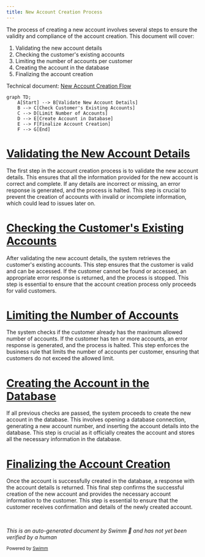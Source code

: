 ```yaml
---
title: New Account Creation Process
---
```

The process of creating a new account involves several steps to ensure the validity and compliance of the account creation. This document will cover:

1. Validating the new account details
2. Checking the customer's existing accounts
3. Limiting the number of accounts per customer
4. Creating the account in the database
5. Finalizing the account creation

Technical document: <SwmLink doc-title="New Account Creation Flow">[New Account Creation Flow](/.swm/new-account-creation-flow.8n1r6www.sw.md)</SwmLink>

```mermaid
graph TD;
    A[Start] --> B[Validate New Account Details]
    B --> C[Check Customer's Existing Accounts]
    C --> D[Limit Number of Accounts]
    D --> E[Create Account in Database]
    E --> F[Finalize Account Creation]
    F --> G[End]
```

# [Validating the New Account Details](https://app.swimm.io/repos/Z2l0aHViJTNBJTNBY2ljcy1iYW5raW5nLXNhbXBsZS1hcHBsaWNhdGlvbi1jYnNhLUlCTS1EZW1vLUdQVCUzQSUzQVN3aW1tLURlbW8=/docs/8n1r6www#validating-the-new-account)

The first step in the account creation process is to validate the new account details. This ensures that all the information provided for the new account is correct and complete. If any details are incorrect or missing, an error response is generated, and the process is halted. This step is crucial to prevent the creation of accounts with invalid or incomplete information, which could lead to issues later on.

# [Checking the Customer's Existing Accounts](https://app.swimm.io/repos/Z2l0aHViJTNBJTNBY2ljcy1iYW5raW5nLXNhbXBsZS1hcHBsaWNhdGlvbi1jYnNhLUlCTS1EZW1vLUdQVCUzQSUzQVN3aW1tLURlbW8=/docs/8n1r6www#checking-customers-existing-accounts)

After validating the new account details, the system retrieves the customer's existing accounts. This step ensures that the customer is valid and can be accessed. If the customer cannot be found or accessed, an appropriate error response is returned, and the process is stopped. This step is essential to ensure that the account creation process only proceeds for valid customers.

# [Limiting the Number of Accounts](https://app.swimm.io/repos/Z2l0aHViJTNBJTNBY2ljcy1iYW5raW5nLXNhbXBsZS1hcHBsaWNhdGlvbi1jYnNhLUlCTS1EZW1vLUdQVCUzQSUzQVN3aW1tLURlbW8=/docs/8n1r6www#limiting-the-number-of-accounts)

The system checks if the customer already has the maximum allowed number of accounts. If the customer has ten or more accounts, an error response is generated, and the process is halted. This step enforces the business rule that limits the number of accounts per customer, ensuring that customers do not exceed the allowed limit.

# [Creating the Account in the Database](https://app.swimm.io/repos/Z2l0aHViJTNBJTNBY2ljcy1iYW5raW5nLXNhbXBsZS1hcHBsaWNhdGlvbi1jYnNhLUlCTS1EZW1vLUdQVCUzQSUzQVN3aW1tLURlbW8=/docs/8n1r6www#creating-the-account)

If all previous checks are passed, the system proceeds to create the new account in the database. This involves opening a database connection, generating a new account number, and inserting the account details into the database. This step is crucial as it officially creates the account and stores all the necessary information in the database.

# [Finalizing the Account Creation](https://app.swimm.io/repos/Z2l0aHViJTNBJTNBY2ljcy1iYW5raW5nLXNhbXBsZS1hcHBsaWNhdGlvbi1jYnNhLUlCTS1EZW1vLUdQVCUzQSUzQVN3aW1tLURlbW8=/docs/8n1r6www#finalizing-the-account-creation)

Once the account is successfully created in the database, a response with the account details is returned. This final step confirms the successful creation of the new account and provides the necessary account information to the customer. This step is essential to ensure that the customer receives confirmation and details of the newly created account.

&nbsp;

*This is an auto-generated document by Swimm 🌊 and has not yet been verified by a human*

<SwmMeta version="3.0.0" repo-id="Z2l0aHViJTNBJTNBY2ljcy1iYW5raW5nLXNhbXBsZS1hcHBsaWNhdGlvbi1jYnNhLUlCTS1EZW1vLUdQVCUzQSUzQVN3aW1tLURlbW8=" repo-name="cics-banking-sample-application-cbsa-IBM-Demo-GPT"><sup>Powered by [Swimm](/)</sup></SwmMeta>
